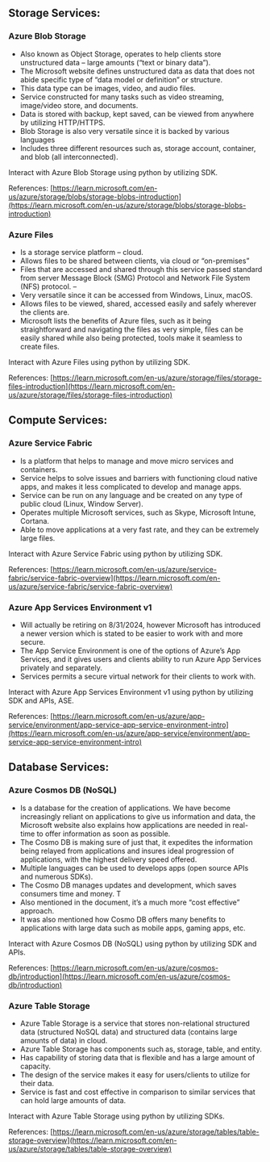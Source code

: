 ## Storage Services:

### Azure Blob Storage 
* Also known as Object Storage, operates to help clients store unstructured data – large amounts (“text or binary data”). 
* The Microsoft website defines unstructured data as data that does not abide specific type of “data model or definition” or structure. 
* This data type can be images, video, and audio files. 
* Service constructed for many tasks such as video streaming, image/video store, and documents. 
* Data is stored with backup, kept saved, can be viewed from anywhere by utilizing HTTP/HTTPS. 
* Blob Storage is also very versatile since it is backed by various languages
* Includes three different resources such as, storage account, container, and blob (all interconnected). 

Interact with Azure Blob Storage using python by utilizing SDK.

References:
[https://learn.microsoft.com/en-us/azure/storage/blobs/storage-blobs-introduction](https://learn.microsoft.com/en-us/azure/storage/blobs/storage-blobs-introduction)

### Azure Files 
* Is a storage service platform – cloud.
* Allows files to be shared between clients, via cloud or “on-premises”
* Files that are accessed and shared through this service passed standard from server Message Block (SMG) Protocol and Network File System (NFS) protocol. –
* Very versatile since it can be accessed from Windows, Linux, macOS. 
* Allows files to be viewed, shared, accessed easily and safely wherever the clients are. 
* Microsoft lists the benefits of Azure files, such as it being straightforward and navigating the files as very simple, files can be easily shared while also being protected, tools make it seamless to create files.

Interact with Azure Files using python by utilizing SDK.

References:
[https://learn.microsoft.com/en-us/azure/storage/files/storage-files-introduction](https://learn.microsoft.com/en-us/azure/storage/files/storage-files-introduction)


## Compute Services: 

### Azure Service Fabric 
* Is a platform that helps to manage and move micro services and containers.
* Service helps to solve issues and barriers with functioning cloud native apps, and makes it less complicated to develop and manage apps. 
* Service can be run on any language and be created on any type of public cloud (Linux, Window Server). 
* Operates multiple Microsoft services, such as Skype, Microsoft Intune, Cortana.
* Able to move applications at a very fast rate, and they can be extremely large files. 

Interact with Azure Service Fabric using python by utilizing SDK.

References:
[https://learn.microsoft.com/en-us/azure/service-fabric/service-fabric-overview](https://learn.microsoft.com/en-us/azure/service-fabric/service-fabric-overview)

### Azure App Services Environment v1
* Will actually be retiring on 8/31/2024, however Microsoft has introduced a newer version which is stated to be easier to work with and more secure. 
* The App Service Environment is one of the options of Azure’s App Services, and it gives users and clients ability to run Azure App Services privately and separately.
* Services permits a secure virtual network for their clients to work with. 

Interact with Azure App Services Environment v1 using python by utilizing SDK and APIs, ASE.

References:
[https://learn.microsoft.com/en-us/azure/app-service/environment/app-service-app-service-environment-intro](https://learn.microsoft.com/en-us/azure/app-service/environment/app-service-app-service-environment-intro)


## Database Services:

### Azure Cosmos DB (NoSQL)
* Is a database for the creation of applications. We have become increasingly reliant on applications to give us information and data, the Microsoft website also explains how applications are needed in real-time to offer information as soon as possible. 
* The Cosmo DB is making sure of just that, it expedites the information being relayed from applications and insures ideal progression of applications, with the highest delivery speed offered. 
* Multiple languages can be used to develops apps (open source APIs and numerous SDKs). 
* The Cosmo DB manages updates and development, which saves consumers time and money. T
* Also mentioned in the document, it’s a much more “cost effective” approach. 
* It was also mentioned how Cosmo DB offers many benefits to applications with large data such as mobile apps, gaming apps, etc. 

Interact with Azure Cosmos DB (NoSQL) using python by utilizing SDK and APIs.

References:
[https://learn.microsoft.com/en-us/azure/cosmos-db/introduction](https://learn.microsoft.com/en-us/azure/cosmos-db/introduction)

### Azure Table Storage 
* Azure Table Storage is a service that stores non-relational structured data (structured NoSQL data) and structured data (contains large amounts of data) in cloud.
* Azure Table Storage has components such as, storage, table, and entity. 
* Has capability of storing data that is flexible and has a large amount of capacity. 
* The design of the service makes it easy for users/clients to utilize for their data. 
* Service is fast and cost effective in comparison to similar services that can hold large amounts of data. 

Interact with Azure Table Storage using python by utilizing SDKs. 

References:
[https://learn.microsoft.com/en-us/azure/storage/tables/table-storage-overview](https://learn.microsoft.com/en-us/azure/storage/tables/table-storage-overview)